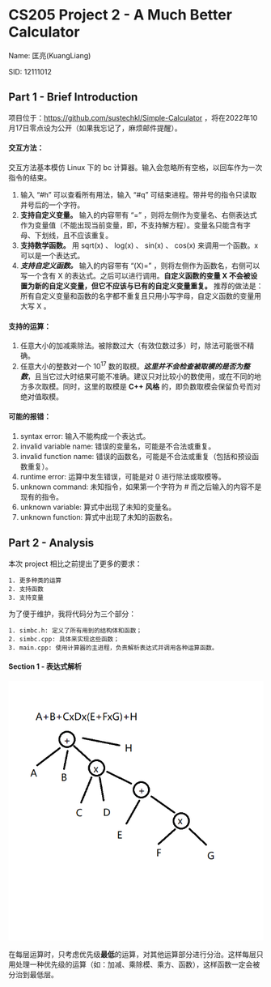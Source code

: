 # CS205 Project 2 - A Much Better Calculator

Name: 匡亮(KuangLiang)

SID: 12111012

## Part 1 - Brief Introduction

项目位于：https://github.com/sustechkl/Simple-Calculator ，将在2022年10月17日零点设为公开（如果我忘记了，麻烦邮件提醒）。

#### 交互方法：

交互方法基本模仿 Linux 下的 bc 计算器。输入会忽略所有空格，以回车作为一次指令的结束。

1. 输入 “#h” 可以查看所有用法，输入 “#q” 可结束进程。带井号的指令只读取井号后的一个字符。
2.  **支持自定义变量。** 输入的内容带有 “=” ，则将左侧作为变量名、右侧表达式作为变量值（不能出现当前变量，即，不支持解方程）。变量名只能含有字母、下划线，且不应该重复。
3.  **支持数学函数。** 用 sqrt(x) 、 log(x) 、 sin(x) 、 cos(x) 来调用一个函数。x 可以是一个表达式。
4.  ***支持自定义函数。*** 输入的内容带有 “(X)=” ，则将左侧作为函数名，右侧可以写一个含有 X 的表达式。之后可以进行调用。**自定义函数的变量 X 不会被设置为新的自定义变量，但它不应该与已有的自定义变量重复。** 推荐的做法是：所有自定义变量和函数的名字都不重复且只用小写字母，自定义函数的变量用大写 X 。

#### 支持的运算：

1. 任意大小的加减乘除法。被除数过大（有效位数过多）时，除法可能很不精确。
2. 任意大小的整数对一个 $10^{17}$ 数的取模。***这里并不会检查被取模的是否为整数***，且当它过大时结果可能不准确。建议只对比较小的数使用，或在不同的地方多次取模。同时，这里的取模是 **C++ 风格** 的，即负数取模会保留负号而对绝对值取模。

#### 可能的报错：

1. syntax error: 输入不能构成一个表达式。
2. invalid variable name: 错误的变量名，可能是不合法或重复。
3. invalid function name: 错误的函数名，可能是不合法或重复（包括和预设函数重复）。
4. runtime error: 运算中发生错误，可能是对 $0$ 进行除法或取模等。
5. unknown command: 未知指令，如果第一个字符为 # 而之后输入的内容不是现有的指令。
6. unknown variable: 算式中出现了未知的变量名。
7. unknown function: 算式中出现了未知的函数名。

## Part 2 - Analysis

本次 project 相比之前提出了更多的要求：
    
    1. 更多种类的运算
    2. 支持函数
    3. 支持变量

为了便于维护，我将代码分为三个部分：

    1. simbc.h: 定义了所有用到的结构体和函数；
    2. simbc.cpp: 具体来实现这些函数；
    3. main.cpp: 使用计算器的主进程，负责解析表达式并调用各种运算函数。

#### Section 1 - 表达式解析


![image1](report_image1.png)


在每层运算时，只考虑优先级**最低**的运算，对其他运算部分进行分治。这样每层只用处理一种优先级的运算（如：加减、乘除模、乘方、函数），这样函数一定会被分治到最低层。